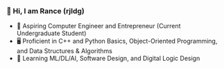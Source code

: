 ### 🚀 Hi, I am Rance (rjldg)

- 📗 Aspiring Computer Engineer and Entrepreneur (Current Undergraduate Student)
- 🖥 Proficient in C++ and Python Basics, Object-Oriented Programming, and Data Structures & Algorithms
- 🌱 Learning ML/DL/AI, Software Design, and Digital Logic Design
<!--
**rjldg/rjldg** is a ✨ _special_ ✨ repository because its `README.md` (this file) appears on your GitHub profile.

Here are some ideas to get you started:

- 🔭 I’m currently working on ...
- 🌱 I’m currently learning ...
- 👯 I’m looking to collaborate on ...
- 🤔 I’m looking for help with ...
- 💬 Ask me about ...
- 📫 How to reach me: ...
- 😄 Pronouns: ...
- ⚡ Fun fact: ...
-->
